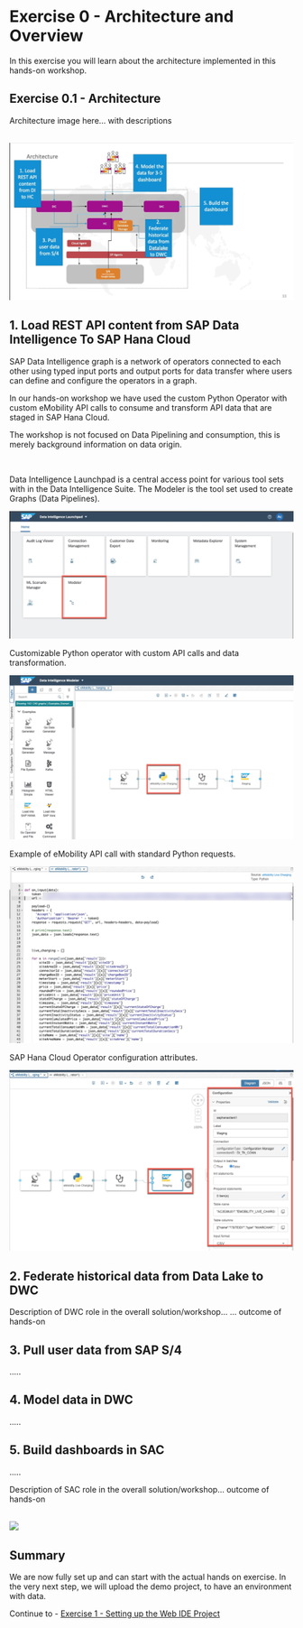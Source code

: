 # Exercise 0 - Architecture and Overview

In this exercise you will learn about the architecture implemented in this hands-on workshop.

## Exercise 0.1 - Architecture

Architecture image here... with descriptions

<br>![](/exercises/Images/arch.jpg)

<!-- ## Exercise 0.2 - SAP Data Intelligence -->
## 1. Load REST API content from SAP Data Intelligence To SAP Hana Cloud

SAP Data Intelligence graph is a network of operators connected to each other using typed input ports and output ports for data transfer where users can define and configure the operators in a graph.

In our hands-on workshop we have used the custom Python Operator with custom eMobility API calls to consume and transform API data that are staged in SAP Hana Cloud.

The workshop is not focused on Data Pipelining and consumption, this is merely background information on data origin.

<br>

Data Intelligence Launchpad is a central access point for various tool sets with in the Data Intelligence Suite. The Modeler is the tool set used to create Graphs (Data Pipelines).

![](/exercises/Images/mod_1.jpg)



Customizable Python operator with custom API calls and data transformation.

![](/exercises/Images/mod_2.jpg)

Example of eMobility API call with standard Python requests.

![](/exercises/Images/mod_3.jpg)


SAP Hana Cloud Operator configuration attributes.

![](/exercises/Images/mod_4.jpg)



<!-- ## Exercise 0.3 - SAP Data Warehouse Cloud -->
## 2. Federate historical data from Data Lake to DWC 

Description of DWC role in the overall solution/workshop... ... outcome of hands-on

<!-- ## Exercise 0.4 - SAP Analytics Cloud
 -->

## 3. Pull user data from SAP S/4

 .....

## 4. Model data in DWC

 .....

## 5. Build dashboards in SAC


 .....

Description of SAC role in the overall solution/workshop... outcome of hands-on


<br>![](/exercises/ex0/images/subscribe_webide.png)




## Summary

We are now fully set up and can start with the actual hands on exercise. In the very next step, we will upload the demo project, to have an environment with data.

Continue to - [Exercise 1 - Setting up the Web IDE Project](../ex1/README.md)